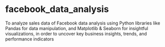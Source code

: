 # facebook_data_analysis
To analyze sales data of Facebook data analysis using Python libraries like Pandas for data manipulation, and Matplotlib &amp; Seaborn for insightful visualizations, in order to uncover key business insights, trends, and performance indicators
